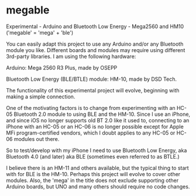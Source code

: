 # megable
Experimental - Arduino and Bluetooth Low Energy - Mega2560 and HM10 ('megable' = 'mega' + 'ble')

You can easily adapt this project to use any Arduino and/or any Bluetooth module you like.
Different boards and modules may require using different 3rd-party libraries.
I am using the following hardware:

Arduino:
Mega 2560 R3 Plus, made by OSEPP

Bluetooth Low Energy (BLE/BTLE) module:
HM-10, made by DSD Tech.

The functionality of this experimental project will evolve, beginning with making a simple connection.

One of the motivating factors is to change from experimenting with an HC-05 Bluetooth 2.0 module to
using BLE and the HM-10. Since I use an iPhone, and since iOS no longer supports old BT 2.0 like it
used to, connecting to an iPhone with an HC-05 or an HC-06 is no longer possible except for Apple
MFi program-certified vendors, which I doubt applies to any HC-05 or HC-06 modules out there.

So to test/develop with my iPhone I need to use Bluetooth Low Energy, aka Bluetooth 4.0 (and later)
aka BLE (sometimes even referred to as BTLE.)

I believe there is an HM-11 and others available, but the typical thing to start with for BLE is
the HM-10. Perhaps this project will evolve to cover other modules. Also, the 'mega' in the title does
not exclude supporting other Arduino boards, but UNO and many others should require no code changes.

